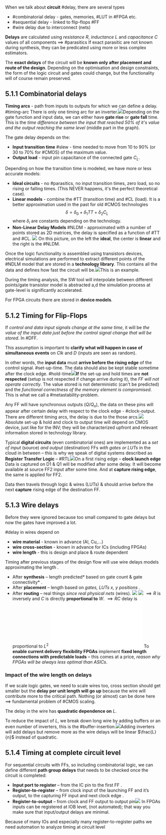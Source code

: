 When we talk about **circuit** #delay, there are several types
- #combinatorial delay - gates, memories, #LUT in #FPGA etc.
- #sequential delay - linked to flip-flops #FF 
- #wire delay due to interconnect (nets)

**Delays** are calculated using *resistance* $R$, *inductance* $L$ and *capacitance* $C$ values of all components $\implies$ #parasitics
	 If exact parasitic are not known during synthesis, they can be predicated using more or less complex estimators.

The **exact delays** of the circuit will be **known only after placement and route of the design**.
	Depending on the optimisation and design constraints, the form of the logic circuit and gates could change, but the functionality will of course remain preserved.
## 5.1.1 Combinatorial delays
**Timing arcs** - path from inputs to outputs for which we can define a delay. #timing-arc
There is only one timing arc for an inverter.![](Pasted%20image%2020231227142807.png)Depending on the gate function and input data, we can either have **gate rise** or **gate fall** time. This is the *time difference between the input that reached 50% of it's value and the output reaching the same level* (middle part in the graph).

The gate delay depends on the:
- **Input transition time** #slew - time needed to move from 10 to 90% (or 30 to 70% for #CMOS) of the maximum value.
- **Output load** - input pin capacitance of the connected gate $C_{L}$.

Depending on how the transition time is modeled, we have more or less accurate models:
- **Ideal circuits** - no #parasitics, no input transition times, zero load, so no rising or falling times. (This NEVER happens, it's the perfect theoretical case).
- **Linear models** - combine the #TT (transition time) and #CL (load). It is a better approximation used in the past for old #CMOS technologies$$\delta = \delta_{0}+\delta_{1}TT+\delta_{2}C_{L}$$ where $\delta_{i}$ are constants depending on the technology.
- **Non-Linear Delay Models** #NLDM - approximated with a number of points stored as 2D matrices, the delay is specified as a function of #TT and #CL.
![](Pasted%20image%2020231227143602.png)
On this picture, on the left the **ideal**, the center is **linear** and the right is the #NLDM.

Once the logic functionality is assembled using transistors devices, electrical simulations are performed to extract different points of the #NDLM model that are stored in a **technology library**. This contains all the data and defines how fast the circuit will be.![](Pasted%20image%2020231227143749.png)This is an example.

During the timing analysis, the SW tool will interpolate between different points/gate transistor model is abstracted a,d the simulation process at gate-level is significantly accelerated.

For FPGA circuits there are stored in **device models**.
## 5.1.2 Timing for Flip-Flops
If *control and data input signals change at the same time*, it will be *the value of the input data just before the control signal change that will be stored*. In #DFF.

This assumption is important to **clarify what will happen in case of simultaneous events** on $Clk$ and $D$ (inputs are seen as random).

In other words, the **input data** must **arrive before the rising edge** of the control signal. #set-up-time.
The data should also be kept stable sometime after the clock edge. #hold-time![](Pasted%20image%2020231227144421.png)**If** the set-up and hold times are **not respected** (setup is not respected if change arrive during it), the *FF will not operate correctly*. The value stored is not deterministic (can't be predicted) and the *functional correctness of the memory element is compromised*. This is what we call a #metastability-problem.

Any FF will have synchronous outputs ($Q/Q_{n}$), the data on these pins will appear after certain delay with respect to the clock edge - #clock-output. There are different timing arcs, the delay is due to the those arcs.![](Pasted%20image%2020231227145247.png)Absolute set-up & hold and clock to output time will depend on CMOS device, just like for the INV; they will be characterized upfront and relevant information stored in technology library.

Typical **digital circuits** (even combinatorial ones) are implemented as a *set of input* (source) *and output* (destination) FFs *with gates or LUTs* in the cloud in between – this is why we speak of digital systems described as **Register Transfer Logic** – #RTL![](Pasted%20image%2020231227145839.png)On a first rising edge – **clock launch edge**
	Data is captured on D1 & Q1 will be modified after some delay.
	It will become available at source FF2 input after some time.
And at **capture rising edge**, the same is applied for FF2.	

Data then travels through logic & wires (LUTs) & should arrive before the next **capture** rising edge of the destination FF.
## 5.1.3 Wire delays
Before they were ignored because too small compared to gate delays but now the gates have improved a lot.

#delay in wires depend on
- **wire material** - known in advance (Al, Cu,...)
- **wire cross-section** - known in advance for ICs (including FPGAs)
- **wire length** - this is design and place & route dependent

Timing after previous stages of the design flow will use wire delays models approximating the length .
- After **synthesis** – length predicted* based on gate count & gate connectivity* . 
- After **placement** – length based on *gates, LUTs x, y positions* . 
- After **routing** – real things *since real physical nets* (wires).
![](Pasted%20image%2020231227150421.png)
![](Pasted%20image%2020231227150439.png)
$\implies R$ is inversely and $C$ is directly **proportional to** $W$.
$\implies RC$ delay is proportional to $L^2$
![ELECH409_Th05](ELECH409_Th05.pdf#page=13)
To **enable current delivery flexibility FPGAs** implement **fixed length connections with predictable loads** – this comes at a price, *reason why FPGAs will be always less optimal than ASICs*.
### Impact of the wire length on delays
If we scale logic gates, we need to scale wires too, cross section should get smaller but the **delay per unit length will go up** because the wire will contribute more to the critical path. 
	Nothing (or almost) can be done here $\implies$ fundamental problem of #CMOS scaling.

The delay in the wire has **quadratic dependence on** $L$.

To reduce the impact of $L$, we break down long wire by adding buffers or an even number of inverters, this is the #buffer-insertion.![](Pasted%20image%2020231227151532.png)Adding inverters will add delays but remove more as the wire delays will be linear $\frac{L}{n}$ instead of quadratic.
## 5.1.4 Timing at complete circuit level
For sequential circuits with FFs, so including combinatorial logic, we can define different **path group delays** that needs to be checked once the circuit is completed:
- **Input port to register** – from the IC pin to the first FF . 
- **Register-to-register** – from clock input of the launching FF and it’s output, to the capturing FF input and next clock edge . 
- **Register-to-output** – from clock and FF output to output pin![](Pasted%20image%2020231227152324.png)
In FPGAs inputs can be registered at IOB level, (not automated); that way you make sure that input/output delays are minimal.

Because of many IOs and especially many register-to-register paths we need automation to analyze timing at circuit level
